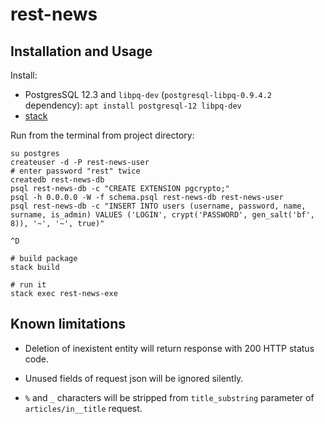 # rest-news

## Installation and Usage

Install:

- PostgresSQL 12.3 and `libpq-dev` (`postgresql-libpq-0.9.4.2` dependency):
```apt install postgresql-12 libpq-dev```
- [stack](https://docs.haskellstack.org/en/stable/README/#how-to-install)

Run from the terminal from project directory: 

```
su postgres
createuser -d -P rest-news-user
# enter password "rest" twice
createdb rest-news-db
psql rest-news-db -c "CREATE EXTENSION pgcrypto;"
psql -h 0.0.0.0 -W -f schema.psql rest-news-db rest-news-user
psql rest-news-db -c "INSERT INTO users (username, password, name, surname, is_admin) VALUES ('LOGIN', crypt('PASSWORD', gen_salt('bf', 8)), '~', '~', true)"

^D

# build package
stack build

# run it
stack exec rest-news-exe
```

## Known limitations

- Deletion of inexistent entity will return response with 200 HTTP status code.

- Unused fields of request json will be ignored silently.

- `%` and `_` characters will be stripped from `title_substring` parameter of `articles/in__title` request.
